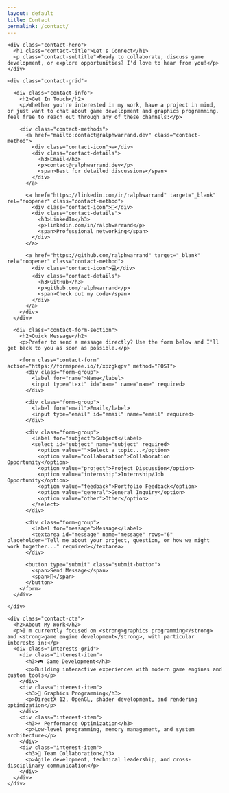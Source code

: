 ```yaml
---
layout: default
title: Contact
permalink: /contact/
---
```


<div class="page-content">
  <div class="wrapper">
    
    <div class="contact-hero">
      <h1 class="contact-title">Let's Connect</h1>
      <p class="contact-subtitle">Ready to collaborate, discuss game development, or explore opportunities? I'd love to hear from you!</p>
    </div>

    <div class="contact-grid">
      
      <div class="contact-info">
        <h2>Get In Touch</h2>
        <p>Whether you're interested in my work, have a project in mind, or just want to chat about game development and graphics programming, feel free to reach out through any of these channels:</p>
        
        <div class="contact-methods">
          <a href="mailto:contact@ralphwarrand.dev" class="contact-method">
            <div class="contact-icon">✉️</div>
            <div class="contact-details">
              <h3>Email</h3>
              <p>contact@ralphwarrand.dev</p>
              <span>Best for detailed discussions</span>
            </div>
          </a>
          
          <a href="https://linkedin.com/in/ralphwarrand" target="_blank" rel="noopener" class="contact-method">
            <div class="contact-icon">💼</div>
            <div class="contact-details">
              <h3>LinkedIn</h3>
              <p>linkedin.com/in/ralphwarrand</p>
              <span>Professional networking</span>
            </div>
          </a>
          
          <a href="https://github.com/ralphwarrand" target="_blank" rel="noopener" class="contact-method">
            <div class="contact-icon">💻</div>
            <div class="contact-details">
              <h3>GitHub</h3>
              <p>github.com/ralphwarrand</p>
              <span>Check out my code</span>
            </div>
          </a>
        </div>
      </div>

      <div class="contact-form-section">
        <h2>Quick Message</h2>
        <p>Prefer to send a message directly? Use the form below and I'll get back to you as soon as possible.</p>
        
        <form class="contact-form" action="https://formspree.io/f/xpzgkqpv" method="POST">
          <div class="form-group">
            <label for="name">Name</label>
            <input type="text" id="name" name="name" required>
          </div>
          
          <div class="form-group">
            <label for="email">Email</label>
            <input type="email" id="email" name="email" required>
          </div>
          
          <div class="form-group">
            <label for="subject">Subject</label>
            <select id="subject" name="subject" required>
              <option value="">Select a topic...</option>
              <option value="collaboration">Collaboration Opportunity</option>
              <option value="project">Project Discussion</option>
              <option value="internship">Internship/Job Opportunity</option>
              <option value="feedback">Portfolio Feedback</option>
              <option value="general">General Inquiry</option>
              <option value="other">Other</option>
            </select>
          </div>
          
          <div class="form-group">
            <label for="message">Message</label>
            <textarea id="message" name="message" rows="6" placeholder="Tell me about your project, question, or how we might work together..." required></textarea>
          </div>
          
          <button type="submit" class="submit-button">
            <span>Send Message</span>
            <span>🚀</span>
          </button>
        </form>
      </div>
      
    </div>

    <div class="contact-cta">
      <h2>About My Work</h2>
      <p>I'm currently focused on <strong>graphics programming</strong> and <strong>game engine development</strong>, with particular interests in:</p>
      <div class="interests-grid">
        <div class="interest-item">
          <h3>🎮 Game Development</h3>
          <p>Building interactive experiences with modern game engines and custom tools</p>
        </div>
        <div class="interest-item">
          <h3>🎨 Graphics Programming</h3>
          <p>DirectX 12, OpenGL, shader development, and rendering optimization</p>
        </div>
        <div class="interest-item">
          <h3>⚡ Performance Optimization</h3>
          <p>Low-level programming, memory management, and system architecture</p>
        </div>
        <div class="interest-item">
          <h3>🤝 Team Collaboration</h3>
          <p>Agile development, technical leadership, and cross-disciplinary communication</p>
        </div>
      </div>
    </div>

  </div>
</div>

<style>
.contact-hero {
  text-align: center;
  margin-bottom: 4rem;
  padding: 2rem 0;
}

.contact-title {
  font-size: 3rem;
  font-weight: 700;
  color: var(--text-primary);
  margin-bottom: 1rem;
  background: linear-gradient(135deg, var(--primary-color), var(--secondary-color));
  -webkit-background-clip: text;
  -webkit-text-fill-color: transparent;
  background-clip: text;
}

.contact-subtitle {
  font-size: 1.25rem;
  color: var(--text-secondary);
  max-width: 600px;
  margin: 0 auto;
  line-height: 1.6;
}

.contact-grid {
  display: grid;
  grid-template-columns: 1fr 1fr;
  gap: 4rem;
  margin-bottom: 4rem;
}

.contact-info h2,
.contact-form-section h2 {
  font-size: 1.75rem;
  font-weight: 600;
  color: var(--text-primary);
  margin-bottom: 1rem;
}

.contact-info p,
.contact-form-section p {
  color: var(--text-secondary);
  line-height: 1.6;
  margin-bottom: 2rem;
}

.contact-methods {
  display: flex;
  flex-direction: column;
  gap: 1rem;
}

.contact-method {
  display: flex;
  align-items: center;
  gap: 1rem;
  padding: 1.5rem;
  background: var(--bg-secondary);
  border: 1px solid var(--border-color);
  border-radius: var(--border-radius);
  text-decoration: none;
  color: var(--text-primary);
  transition: var(--transition);
}

.contact-method:hover {
  background: var(--primary-color);
  color: white;
  transform: translateY(-2px);
  box-shadow: var(--shadow-lg);
}

.contact-icon {
  font-size: 2rem;
  width: 3rem;
  height: 3rem;
  display: flex;
  align-items: center;
  justify-content: center;
  background: var(--bg-primary);
  border-radius: 50%;
  flex-shrink: 0;
}

.contact-method:hover .contact-icon {
  background: white;
}

.contact-details h3 {
  font-size: 1.125rem;
  font-weight: 600;
  margin: 0 0 0.25rem 0;
}

.contact-details p {
  font-size: 0.875rem;
  margin: 0 0 0.25rem 0;
  opacity: 0.8;
}

.contact-details span {
  font-size: 0.75rem;
  opacity: 0.6;
}

.contact-form {
  background: var(--bg-secondary);
  padding: 2rem;
  border-radius: var(--border-radius);
  border: 1px solid var(--border-color);
}

.form-group {
  margin-bottom: 1.5rem;
}

.form-group label {
  display: block;
  font-weight: 600;
  color: var(--text-primary);
  margin-bottom: 0.5rem;
}

.form-group input,
.form-group select,
.form-group textarea {
  width: 100%;
  padding: 0.75rem;
  border: 1px solid var(--border-color);
  border-radius: var(--border-radius);
  font-size: 1rem;
  transition: var(--transition);
  background: var(--bg-primary);
}

.form-group input:focus,
.form-group select:focus,
.form-group textarea:focus {
  outline: none;
  border-color: var(--primary-color);
  box-shadow: 0 0 0 3px rgba(37, 99, 235, 0.1);
}

.submit-button {
  display: flex;
  align-items: center;
  justify-content: center;
  gap: 0.75rem;
  width: 100%;
  background: linear-gradient(135deg, var(--primary-color), var(--primary-dark));
  color: white;
  border: none;
  padding: 1rem 2rem;
  border-radius: var(--border-radius);
  font-size: 1.125rem;
  font-weight: 600;
  cursor: pointer;
  transition: var(--transition);
}

.submit-button:hover {
  transform: translateY(-2px);
  box-shadow: var(--shadow-lg);
}

.contact-cta {
  background: linear-gradient(135deg, var(--bg-secondary) 0%, #e0e7ff 100%);
  padding: 3rem;
  border-radius: var(--border-radius);
  text-align: center;
}

.contact-cta h2 {
  font-size: 2rem;
  font-weight: 700;
  color: var(--text-primary);
  margin-bottom: 1rem;
}

.contact-cta > p {
  color: var(--text-secondary);
  font-size: 1.125rem;
  margin-bottom: 2rem;
  max-width: 600px;
  margin-left: auto;
  margin-right: auto;
}

.interests-grid {
  display: grid;
  grid-template-columns: repeat(auto-fit, minmax(250px, 1fr));
  gap: 1.5rem;
  margin-top: 2rem;
}

.interest-item {
  background: var(--bg-primary);
  padding: 1.5rem;
  border-radius: var(--border-radius);
  border: 1px solid var(--border-color);
  text-align: left;
}

.interest-item h3 {
  font-size: 1.125rem;
  font-weight: 600;
  color: var(--text-primary);
  margin-bottom: 0.5rem;
}

.interest-item p {
  font-size: 0.875rem;
  line-height: 1.5;
  margin: 0;
}

@media (max-width: 768px) {
  .contact-title {
    font-size: 2.5rem;
  }
  
  .contact-grid {
    grid-template-columns: 1fr;
    gap: 2rem;
  }
  
  .contact-form {
    padding: 1.5rem;
  }
  
  .contact-cta {
    padding: 2rem;
  }
  
  .interests-grid {
    grid-template-columns: 1fr;
  }
}
</style>


